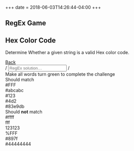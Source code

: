 +++
date = 2018-06-03T14:26:44-04:00
+++

<div class="content-wrapper">
<section class="page-header">
<h1 class="page-title">RegEx Game</h1>
<div class="page-discription">
  <h2 class="page-discription__title">Hex Color Code</h2>
  <p class="page-discription__details">Determine Whether a given string is a valid Hex color code.</p>
</div>
<a href="..">
  <div class="button button--back">Back
  </div>
</a>
  
</section>
<section class="regex-input">
<span class="regex-input__boarder">/</span>
<input class="regex-solution" type="text" placeholder="RegEx solution…"> 
<span class="regex-input__boarder">/</span>

<div class="result-msg">Make all words turn green to complete the challenge</div>
<section class="desired-output">
<div class="should-match desired-output__title">
  Should match
  <div class="should-match-string">#FFF</div>
  <div class="should-match-string">#abcabc</div>
  <div class="should-match-string">#123</div>
  <div class="should-match-string">#4d2</div>
  <div class="should-match-string">#83e9db</div>
</div>

<div class="should-not-match desired-output__title">Should <strong>not</strong> match
  <div class="should-not-match-string">#ffff</div>
  <div class="should-not-match-string">fff</div>
  <div class="should-not-match-string">123123</div>
  <div class="should-not-match-string">%FFF</div>
  <div class="should-not-match-string">#897f</div>
  <div class="should-not-match-string">#44444444</div>
</div>
</section>
</section></div> 
